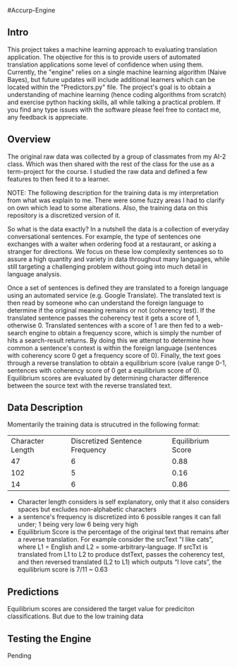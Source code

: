 #Accurp-Engine

Intro
-----
This project takes a machine learning approach to evaluating translation application. The objective for this is to provide users of automated translation applications some level of confidence when using them. Currently, the "engine" relies on a single machine learning algorithm (Naive Bayes), but future updates will include additional learners which can be located within the "Predictors.py" file. The project's goal is to obtain a  understanding of machine learning (hence coding algorithms from scratch) and exercise python hacking skills, all while talking a practical problem. If you find any type issues with the software please feel free to contact me, any feedback is appreciate. 

Overview
--------
The original raw data was collected by a group of classmates from my AI-2 class. Which was then shared with the rest of the class for the use as a term-project for the course. I studied the raw data and defined a few features to then feed it to a learner. 

NOTE: The following description for the training data is my interpretation from what was explain to me. There were some fuzzy areas I had to clarify on own which lead to some alterations. Also, the training data on this repository is a discretized version of it.

So what is the data exactly? In a nutshell the data is a collection of everyday conversational sentences. For example, the type of sentences one exchanges with a waiter when ordering food at a restaurant, or asking a stranger for directions. We focus on these low complexity sentences so to assure a high quantity and variety in data throughout many languages, while still targeting a challenging problem without going into much detail in language analysis. 

 Once a set of sentences is defined they are translated to a foreign language using an automated service (e.g. Google Translate). The translated text is then read by someone who can understand the foreign language to determine if the original meaning remains or not (coherency test). If the translated sentence passes the coherency test it gets a score of 1, otherwise 0. Translated sentences with a score of 1 are then fed to a web-search engine  to obtain a frequency score, which is simply the number of hits a search-result returns. By doing this we attempt to determine how common a sentence's context is within the foreign language (sentences with coherency score 0 get a frequency score of 0). Finally, the text goes through a reverse translation to obtain a equilibrium score (value range 0-1, sentences with coherency score of 0 get a equilibrium score of 0). Equilibrium scores are evaluated by determining character difference between the source text with the reverse translated text. 

Data Description
----------------
Momentarily the training data is strucutred in the following format:

<table>
	<tr>
		<td> Character  Length </td>
		<td> Discretized Sentence Frequency </td>
		<!--<td> Source Language ID </td>-->
		<!--<td> Target Language ID </td>-->
		<td> Equilibrium Score </td>
	</tr>
	<tr>
		<td> 47 </td>
		<td> 6 </td>
		<td> 0.88 </td>
	</tr>
	<tr>
		<td> 102 </td>
		<td> 5 </td>
		<td> 0.16 </td>
	</tr>
	<tr>
		<td> 14 </td>
		<td> 6 </td>
		<td> 0.86 </td>
	</tr>

</table>

* Character length considers is self explanatory, only that it also considers spaces but excludes non-alphabetic characters
* a sentence's frequency is discretized into 6 possible ranges it can fall under; 1 being very low 6 being very high
* Equilibrium Score is the percentage of the original text that remains after a reverse translation. For example consider the srcText "I like cats", where L1 = English and L2 = some-arbitrary-language. If srcTxt is translated from L1 to L2 to produce dstText, passes the coherency 
test, and then reversed translated (L2 to L1) which outputs “I love cats”, the equilibrium score is 7/11 ~ 0.63

Predictions
-----------
Equilibrium scores are considered the target value for prediciton classifications. But due to the low training data 

Testing the Engine
------------------
Pending
